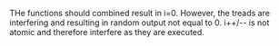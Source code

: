 THe functions should combined result in i=0.  However, the treads are interfering and resulting in random output not equal to 0.  i++/-- is not atomic and therefore interfere as they are executed. 